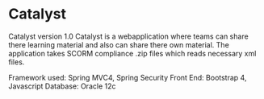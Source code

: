 # Catalyst
Catalyst version 1.0
Catalyst is a webapplication where teams can share there learning material and also can share there own material. 
The application takes SCORM compliance .zip files which reads necessary xml files. 

Framework used: Spring MVC4, Spring Security
Front End: Bootstrap 4, Javascript
Database: Oracle 12c
